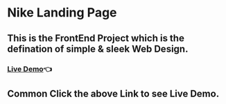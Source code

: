 # Nike Landing Page

## This is the FrontEnd Project which is the defination of simple & sleek Web Design.

### [Live Demo](http://localhost:5173/)👈

## Common Click the above Link to see Live Demo.



